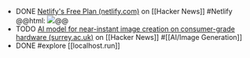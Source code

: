 - DONE [Netlify's Free Plan (netlify.com)](https://news.ycombinator.com/item?id=42384311) on [[Hacker News]] #Netlify
  @@html: <img src="https://www.netlify.com/_astro/2708d75b5d9925aa412e0d3778266ee023bbc0e1-2400x1350_yJuDA.webp" class="article-cover" />@@
- TODO [AI model for near-instant image creation on consumer-grade hardware (surrey.ac.uk)](https://news.ycombinator.com/item?id=42378519) on [[Hacker News]] #[[AI/Image Generation]]
- DONE #explore [[localhost.run]]